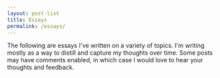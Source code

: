 ```yaml
---
layout: post-list
title: Essays
permalink: /essays/
---
```


The following are essays I've written on a variety of topics. I'm writing mostly as a way to
distill and capture my thoughts over time. Some posts may have comments enabled, in which case
I would love to hear your thoughts and feedback.
